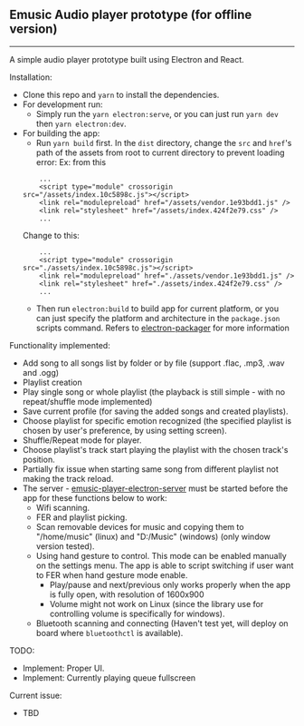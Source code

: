 ## Emusic Audio player prototype (for offline version)

---

A simple audio player prototype built using Electron and React.

Installation:

- Clone this repo and `yarn` to install the dependencies.
- For development run:
  - Simply run the `yarn electron:serve`, or you can just run `yarn dev` then `yarn electron:dev`.
- For building the app:
  - Run `yarn build` first. In the `dist` directory, change the `src` and `href`'s path of the assets from root to current directory to prevent loading error:
    Ex: from this
  ```
      ...
      <script type="module" crossorigin src="/assets/index.10c5898c.js"></script>
      <link rel="modulepreload" href="/assets/vendor.1e93bdd1.js" />
      <link rel="stylesheet" href="/assets/index.424f2e79.css" />
      ...
  ```
  Change to this:
  ```
      ...
      <script type="module" crossorigin src="./assets/index.10c5898c.js"></script>
      <link rel="modulepreload" href="./assets/vendor.1e93bdd1.js" />
      <link rel="stylesheet" href="./assets/index.424f2e79.css" />
      ...
  ```
  - Then run `electron:build` to build app for current platform, or you can just specify the platform and architecture in the `package.json` scripts command. Refers to [electron-packager](https://github.com/electron/electron-packager) for more information

Functionality implemented:

- Add song to all songs list by folder or by file (support .flac, .mp3, .wav and .ogg)
- Playlist creation
- Play single song or whole playlist (the playback is still simple - with no repeat/shuffle mode implemented)
- Save current profile (for saving the added songs and created playlists).
- Choose playlist for specific emotion recognized (the specified playlist is chosen by user's preference, by using setting screen).
- Shuffle/Repeat mode for player.
- Choose playlist's track start playing the playlist with the chosen track's position.
- Partially fix issue when starting same song from different playlist not making the track reload.
- The server - [emusic-player-electron-server](https://github.com/yanaginx/emusic-player-electron-server) must be started before the app for these functions below to work:
  - Wifi scanning.
  - FER and playlist picking.
  - Scan removable devices for music and copying them to "/home/music" (linux) and "D:/Music" (windows) (only window version tested).
  - Using hand gesture to control. This mode can be enabled manually on the settings menu. The app is able to script switching if user want to FER when hand gesture mode enable.
    - Play/pause and next/previous only works properly when the app is fully open, with resolution of 1600x900
    - Volume might not work on Linux (since the library use for controlling volume is specifically for windows).
  - Bluetooth scanning and connecting (Haven't test yet, will deploy on board where `bluetoothctl` is available).

TODO:

- Implement: Proper UI.
- Implement: Currently playing queue fullscreen

Current issue:

- TBD

